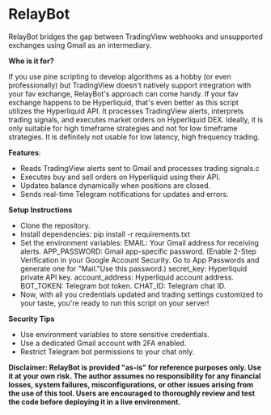 # RelayBot

RelayBot bridges the gap between TradingView webhooks and unsupported exchanges using Gmail as an intermediary. 

**Who is it for?** 

If you use pine scripting to develop algorithms as a hobby (or even professionally) but TradingView doesn't natively support integration with your fav exchange, RelayBot's approach can come handy. If your fav exchange happens to be Hyperliquid, that's even better as this script utilizes the Hyperliquid API. It processes TradingView alerts, interprets trading signals, and executes market orders on Hyperliquid DEX. Ideally, it is only suitable for high timeframe strategies and not for low timeframe strategies. It is definitely not usable for low latency, high frequency trading.

**Features**:
- Reads TradingView alerts sent to Gmail and processes trading signals.c
- Executes buy and sell orders on Hyperliquid using their API.
- Updates balance dynamically when positions are closed.
- Sends real-time Telegram notifications for updates and errors.

**Setup Instructions**
- Clone the repository.
- Install dependencies: pip install -r requirements.txt
- Set the environment variables:
  EMAIL: Your Gmail address for receiving alerts.
  APP_PASSWORD: Gmail app-specific password. (Enable 2-Step Verification in your Google Account Security. Go to App Passwords and generate one for "Mail."Use this password.)
  secret_key: Hyperliquid private API key.
  account_address: Hyperliquid account address.
  BOT_TOKEN: Telegram bot token.
  CHAT_ID: Telegram chat ID.
- Now, with all you credentials updated and trading settings customized to your taste, you're ready to run this script on your server!

**Security Tips** 
- Use environment variables to store sensitive credentials. 
- Use a dedicated Gmail account with 2FA enabled.
- Restrict Telegram bot permissions to your chat only.

**Disclaimer: RelayBot is provided "as-is" for reference purposes only. Use it at your own risk. The author assumes no responsibility for any financial losses, system failures, misconfigurations, or other issues arising from the use of this tool. Users are encouraged to thoroughly review and test the code before deploying it in a live environment.**
